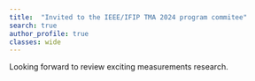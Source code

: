 ```yaml
---
title:  "Invited to the IEEE/IFIP TMA 2024 program commitee"
search: true
author_profile: true
classes: wide
---
```


Looking forward to review exciting measurements research.